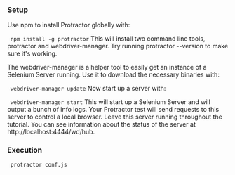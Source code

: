 ### Setup

Use npm to install Protractor globally with:

``` npm install -g protractor```
This will install two command line tools, protractor and webdriver-manager. Try running protractor --version to make sure it's working.

The webdriver-manager is a helper tool to easily get an instance of a Selenium Server running. Use it to download the necessary binaries with:

``` webdriver-manager update```
Now start up a server with:

``` webdriver-manager start```
This will start up a Selenium Server and will output a bunch of info logs. Your Protractor test will send requests to this server to control a local browser. Leave this server running throughout the tutorial. You can see information about the status of the server at http://localhost:4444/wd/hub.

### Execution

``` protractor conf.js```


